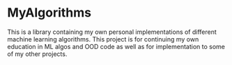 # MyAlgorithms

This is a library containing my own personal implementations of different machine learning algorithms. This project is for continuing my own education in ML algos and OOD code as well as for implementation to some of my other projects. 